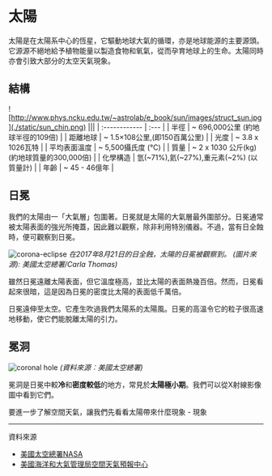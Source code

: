 # 太陽

太陽是在太陽系中心的恆星，它驅動地球大氣的循環，亦是地球能源的主要源頭。它源源不絕地給予植物能量以製造食物和氧氣，從而孕育地球上的生命。太陽同時亦會引致大部分的太空天氣現象。

## 結構 

![http://www.phys.ncku.edu.tw/~astrolab/e_book/sun/images/struct_sun.jpg](./static/sun_chin.png)
|||
| :------------ | :--- |
| 半徑             | ~ 696,000公里 (約地球半徑的109倍) |
| 距離地球     | ~ 1.5×108公里,(即150百萬公里)               |
| 光度         | ~ 3.8 x 1026瓦特                            |
| 平均表面溫度 | ~ 5,500攝氏度 (°C)                         |
| 質量         | ~ 2 x 1030 公斤(kg) (約地球質量的300,000倍) |
| 化學構造     | 氫(~71%),氦(~27%),重元素(~2%) (以質量計)  |
| 年齡         | ~ 45 - 46億年                               |

## 日冕

我們的太陽由一「大氣層」包圍著。日冕就是太陽的大氣層最外圍部分。日冕通常被太陽表面的強光所掩蓋，因此難以觀察，除非利用特別儀器。不過，當有日全蝕時，便可觀察到日冕。

![corona-eclipse](./static/corona-eclipse.jpg)
*在2017年8月21日的日全蝕，太陽的日冕被觀察到。 (圖片來源): 美國太空總署/Carla Thomas)*

雖然日冕遠離太陽表面，但它溫度極高，並比太陽的表面熱幾百倍。然而，日冕看起來很暗，這是因為日冕的密度比太陽的表面低千萬倍。

日冕遠伸至太空。它產生吹過我們太陽系的太陽風。日冕的高溫令它的粒子很高速地移動，使它們能脫離太陽的引力。

## 冕洞

![coronal hole](./static/0306_hole.jpg)
*(資料來源︰美國太空總署)*

冕洞是日冕中較**冷**和**密度較低**的地方，常見於**太陽極小期**。我們可以從X射線影像圖中看到它們。

要進一步了解空間天氣，讓我們先看看太陽帶來什麼現象 - 現象

---
資料來源

- [美國太空總署NASA](<https://www.nasa.gov/>)
- [美國海洋和大氣管理局空間天氣預報中心](https://www.swpc.noaa.gov/)
